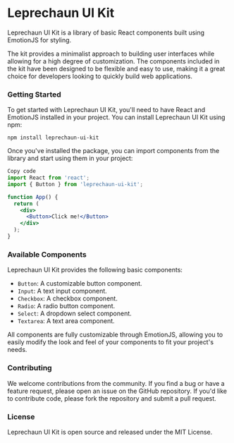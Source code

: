 # Leprechaun UI Kit

Leprechaun UI Kit is a library of basic React components built using EmotionJS for styling. 

The kit provides a minimalist approach to building user interfaces while allowing for a high degree of customization. The components included in the kit have been designed to be flexible and easy to use, making it a great choice for developers looking to quickly build web applications.

### Getting Started

To get started with Leprechaun UI Kit, you'll need to have React and EmotionJS installed in your project. You can install Leprechaun UI Kit using npm:

```
npm install leprechaun-ui-kit
```

Once you've installed the package, you can import components from the library and start using them in your project:


```jsx
Copy code
import React from 'react';
import { Button } from 'leprechaun-ui-kit';

function App() {
  return (
    <div>
      <Button>Click me!</Button>
    </div>
  );
}
```

### Available Components
Leprechaun UI Kit provides the following basic components:

- `Button`: A customizable button component.
- `Input`: A text input component.
- `Checkbox`: A checkbox component.
- `Radio`: A radio button component.
- `Select`: A dropdown select component.
- `Textarea`: A text area component.

All components are fully customizable through EmotionJS, allowing you to easily modify the look and feel of your components to fit your project's needs.

### Contributing
We welcome contributions from the community. If you find a bug or have a feature request, please open an issue on the GitHub repository. If you'd like to contribute code, please fork the repository and submit a pull request.

### License
Leprechaun UI Kit is open source and released under the MIT License.